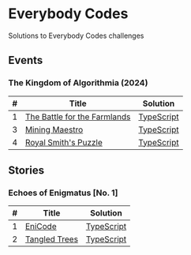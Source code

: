 # Everybody Codes

Solutions to Everybody Codes challenges

## Events

### The Kingdom of Algorithmia (2024)

| #   | Title                                                                       | Solution                                    |
| --- | --------------------------------------------------------------------------- | ------------------------------------------- |
| 1   | [The Battle for the Farmlands](https://everybody.codes/event/2024/quests/1) | [TypeScript](./src/events/2024/01/index.ts) |
| 3   | [Mining Maestro](https://everybody.codes/event/2024/quests/3)               | [TypeScript](./src/events/2024/03/index.ts) |
| 4   | [Royal Smith's Puzzle](https://everybody.codes/event/2024/quests/4)         | [TypeScript](./src/events/2024/04/index.ts) |

## Stories

### Echoes of Enigmatus [No. 1]

| #   | Title                                                     | Solution                                  |
| --- | --------------------------------------------------------- | ----------------------------------------- |
| 1   | [EniCode](https://everybody.codes/story/1/quests/1)       | [TypeScript](./src/stories/1/01/index.ts) |
| 2   | [Tangled Trees](https://everybody.codes/story/1/quests/2) | [TypeScript](./src/stories/1/02/index.ts) |
